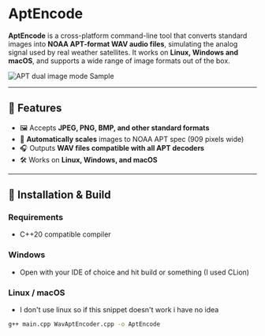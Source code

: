 # AptEncode

**AptEncode** is a cross-platform command-line tool that converts standard images into **NOAA APT-format WAV audio files**, simulating the analog signal used by real weather satellites. It works on **Linux, Windows and macOS**, and supports a wide range of image formats out of the box.

![APT dual image mode Sample](https://raw.githubusercontent.com/warp32767/AptEncode/refs/heads/main/Samples/raw_sync.png)

---

## 🌟 Features

- 🖼️ Accepts **JPEG, PNG, BMP, and other standard formats**
- 📏 **Automatically scales** images to NOAA APT spec (909 pixels wide)
- 🎧 Outputs **WAV files compatible with all APT decoders**
- 🛠️ Works on **Linux, Windows, and macOS**

---

## 🔧 Installation & Build

### Requirements

- C++20 compatible compiler

### Windows

- Open with your IDE of choice and hit build or something (I used CLion)

### Linux / macOS
- I don't use linux so if this snippet doesn't work i have no idea
```bash
g++ main.cpp WavAptEncoder.cpp -o AptEncode
```
